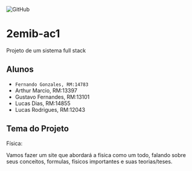 ![GitHub](https://img.shields.io/github/license/Fernando1403/2emib-ac1)
# 2emib-ac1
Projeto de um sistema full stack
## Alunos
- ` Fernando Gonzales, RM:14783 `
- Arthur Marcio, RM:13397
- Gustavo Fernandes, RM:13101
- Lucas Dias, RM:14855
- Lucas Rodrigues, RM:12043
## Tema do Projeto
Física:

Vamos fazer um site que abordará a física como um todo, falando sobre seus conceitos, formulas, físicos importantes e suas teorias/teses.
